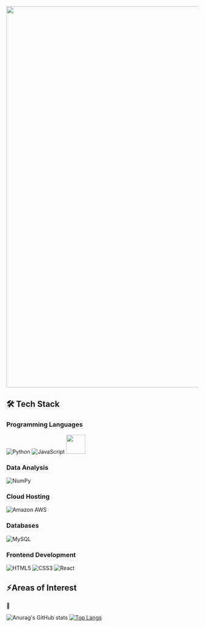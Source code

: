 <img src="https://github.com/DeeHawk/TIS.io/blob/master/hawk.gif.gif" width="1000"/> 

 
## 🛠 Tech Stack 

### Programming Languages

![Python](https://img.shields.io/badge/Python-FFD43B?style=for-the-badge&logo=python&logoColor=blue)
![JavaScript](https://img.shields.io/badge/JavaScript-323330?style=for-the-badge&logo=javascript&logoColor=F7DF1E)
<img src=https://cdn-icons-png.flaticon.com/512/7531/7531782.png width="50"/> 

### Data Analysis

![NumPy](https://img.shields.io/badge/Numpy-777BB4?style=for-the-badge&logo=numpy&logoColor=white)


### Cloud Hosting

![Amazon AWS](https://img.shields.io/badge/Amazon_AWS-FF9900?style=for-the-badge&logo=amazonaws&logoColor=white)


### Databases

![MySQL](https://img.shields.io/badge/MySQL-005C84?style=for-the-badge&logo=mysql&logoColor=white)

### Frontend Development

![HTML5](https://img.shields.io/badge/HTML5-E34F26?style=for-the-badge&logo=html5&logoColor=white)
![CSS3](https://img.shields.io/badge/CSS3-1572B6?style=for-the-badge&logo=css3&logoColor=white)
![React](https://img.shields.io/badge/React-20232A?style=for-the-badge&logo=react&logoColor=61DAFB)


## ⚡Areas of Interest


🌟 



![Anurag's GitHub stats](https://github-readme-stats.vercel.app/api?username=deehawk&show_icons=true&theme=radical)
[![Top Langs](https://github-readme-stats.vercel.app/api/top-langs/?username=anuraghazra&hide_progress=true)](https://github.com/anuraghazra/github-readme-stats)
